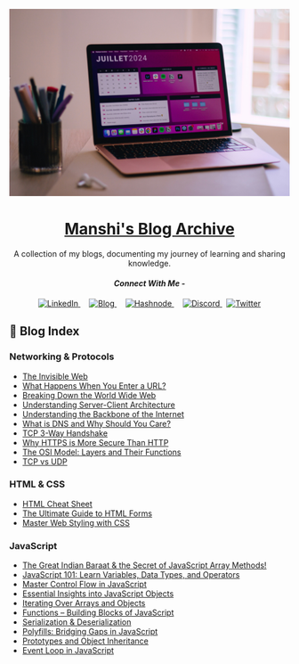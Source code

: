 ![logo](https://github.com/TyagiManshi/my-tech-blogs/blob/main/banner.jpg)

<div align="center">

# [Manshi's Blog Archive](https://thefullstacklens.hashnode.dev/)

A collection of my blogs, documenting my journey of learning and sharing knowledge.
<br>
#### *Connect With Me -*

<p align="center">
  <a href="https://www.linkedin.com/in/manshi--tyagi" target="_blank">
    <img src="https://upload.wikimedia.org/wikipedia/commons/c/ca/LinkedIn_logo_initials.png" alt="LinkedIn" width="50"/>
  </a>
  &nbsp;
  &nbsp;
  <a href="https://thefullstacklens.hashnode.dev/" target="_blank">
    <img src="https://images.unsplash.com/photo-1710306973761-717ec384efd3?q=80&w=1976&auto=format&fit=crop&ixlib=rb-4.0.3&ixid=M3wxMjA3fDB8MHxwaG90by1wYWdlfHx8fGVufDB8fHx8fA%3D%3D" alt="Blog" height="50"/>
  </a>
  &nbsp;
  &nbsp;
  <a href="https://hashnode.com/@ManshiWrites" target="_blank">
    <img src="https://cdn.hashnode.com/res/hashnode/image/upload/v1611902473383/CDyAuTy75.png" alt="Hashnode" width="50"/>
  </a>
  &nbsp;
  &nbsp;
  <a href="https://discord.com/channels/@manshi_80799" target="_blank">
    <img src="https://img.icons8.com/?size=100&id=D2NqKl85S8Ye&format=png&color=000000" alt="Discord" width="60"/>
  </a>
  &nbsp;
  <a href="https://x.com/CodingMuse_X" target="_blank">
    <img src="https://img.icons8.com/?size=100&id=13963&format=png&color=000000" alt="Twitter" width="70"/>
  </a>
</p>
</div>

## 📍 Blog Index

### Networking & Protocols
- [The Invisible Web](https://thefullstacklens.hashnode.dev/how-internet-works)
- [What Happens When You Enter a URL?](https://thefullstacklens.hashnode.dev/what-happens-when-you-enter-a-url)
- [Breaking Down the World Wide Web](https://thefullstacklens.hashnode.dev/breaking-down-the-world-wide-web)
- [Understanding Server-Client Architecture](https://thefullstacklens.hashnode.dev/understanding-server-client-architecture)
- [Understanding the Backbone of the Internet](https://thefullstacklens.hashnode.dev/understanding-the-backbone-of-the-internet)
- [What is DNS and Why Should You Care?](https://thefullstacklens.hashnode.dev/understanding-how-dns-works)
- [TCP 3-Way Handshake](https://thefullstacklens.hashnode.dev/tcp-3-way-handshake)
- [Why HTTPS is More Secure Than HTTP](https://thefullstacklens.hashnode.dev/http-vs-https)
- [The OSI Model: Layers and Their Functions](https://thefullstacklens.hashnode.dev/the-osi-model)
- [TCP vs UDP](https://thefullstacklens.hashnode.dev/tcp-vs-udp)

### HTML & CSS
- [HTML Cheat Sheet](https://thefullstacklens.hashnode.dev/html-cheat-sheet)
- [The Ultimate Guide to HTML Forms](https://thefullstacklens.hashnode.dev/the-ultimate-guide-to-html-forms)
- [Master Web Styling with CSS](https://thefullstacklens.hashnode.dev/master-web-styling-with-css)

### JavaScript
- [The Great Indian Baraat & the Secret of JavaScript Array Methods!](https://thefullstacklens.hashnode.dev/the-great-indian-baraat-the-secret-of-javascript-array-methods)
- [JavaScript 101: Learn Variables, Data Types, and Operators](https://thefullstacklens.hashnode.dev/javascript-101-variables-data-types-operators)
- [Master Control Flow in JavaScript](https://thefullstacklens.hashnode.dev/master-control-flow-in-javascript)
- [Essential Insights into JavaScript Objects](https://thefullstacklens.hashnode.dev/essential-insights-into-javascript-objects)
- [Iterating Over Arrays and Objects](https://thefullstacklens.hashnode.dev/iterating-over-arrays-and-objects)
- [Functions – Building Blocks of JavaScript](https://thefullstacklens.hashnode.dev/functions-as-building-blocks-of-javascript)
- [Serialization & Deserialization](https://thefullstacklens.hashnode.dev/serialization-and-deserialization)
- [Polyfills: Bridging Gaps in JavaScript](https://thefullstacklens.hashnode.dev/polyfills-in-javascript)
- [Prototypes and Object Inheritance](https://thefullstacklens.hashnode.dev/prototypes-and-object-inheritance)
- [Event Loop in JavaScript](https://thefullstacklens.hashnode.dev/event-loop-in-javascript)
